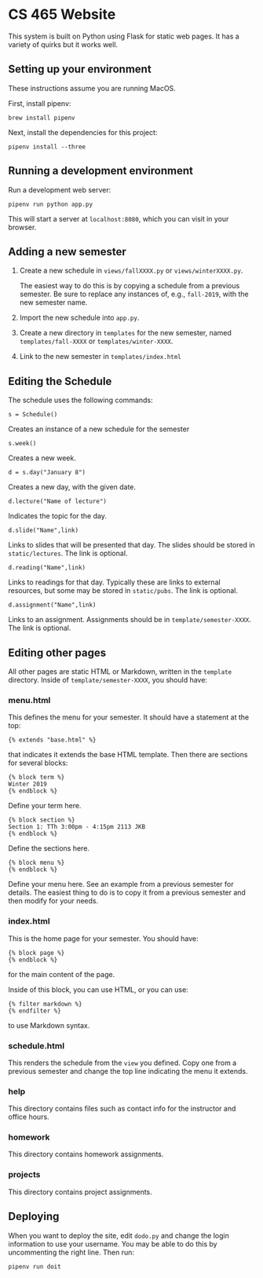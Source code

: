 # CS 465 Website

This system is built on Python using Flask for static web pages. It
has a variety of quirks but it works well.

## Setting up your environment

These instructions assume you are running MacOS.

First, install pipenv:

```
brew install pipenv
```

Next, install the dependencies for this project:

```
pipenv install --three
```

## Running a development environment

Run a development web server:

```
pipenv run python app.py
```

This will start a server at `localhost:8080`, which you can visit in
your browser.

## Adding a new semester

1. Create a new schedule in `views/fallXXXX.py` or `views/winterXXXX.py`.

   The easiest way to do this is by copying a schedule from a previous
   semester. Be sure to replace any instances of, e.g., `fall-2019`,
   with the new semester name.

2. Import the new schedule into `app.py`.

3. Create a new directory in `templates` for the new semester, named
`templates/fall-XXXX` or `templates/winter-XXXX`.

4. Link to the new semester in `templates/index.html`

## Editing the Schedule

The schedule uses the following commands:

```
s = Schedule()
```

Creates an instance of a new schedule for the semester

```
s.week()
```

Creates a new week.

```
d = s.day("January 8")
```

Creates a new day, with the given date.

```
d.lecture("Name of lecture")
```

Indicates the topic for the day.

```
d.slide("Name",link)
```

Links to slides that will be presented that day. The slides should be stored in `static/lectures`. The link is optional.

```
d.reading("Name",link)
```

Links to readings for that day. Typically these are links to external
resources, but some may be stored in `static/pubs`. The link is optional.

```
d.assignment("Name",link)
```

Links to an assignment. Assignments should be in `template/semester-XXXX`.
The link is optional.

## Editing other pages

All other pages are static HTML or Markdown, written in the `template`
directory. Inside of `template/semester-XXXX`, you should have:

### menu.html

This defines the menu for your semester. It should have a statement
at the top:

```
{% extends "base.html" %}
```

that indicates it extends the base HTML template. Then there are sections for several blocks:

```
{% block term %}
Winter 2019
{% endblock %}
```

Define your term here.

```
{% block section %}
Section 1: TTh 3:00pm - 4:15pm 2113 JKB
{% endblock %}
```

Define the sections here.

```
{% block menu %}
{% endblock %}
```

Define your menu here. See an example from a previous semester for
details.  The easiest thing to do is to copy it from a previous
semester and then modify for your needs.

### index.html

This is the home page for your semester. You should have:

```
{% block page %}
{% endblock %}
```

for the main content of the page.

Inside of this block, you can use HTML, or you can use:

```
{% filter markdown %}
{% endfilter %}
```

to use Markdown syntax.

### schedule.html

This renders the schedule from the `view` you defined. Copy one from a
previous semester and change the top line indicating the menu it
extends.

### help

This directory contains files such as contact info for the instructor
and office hours.

### homework

This directory contains homework assignments.

### projects

This directory contains project assignments.

## Deploying

When you want to deploy the site, edit `dodo.py` and change the login
information to use your username. You may be able to do this by
uncommenting the right line. Then run:

```
pipenv run doit
```
